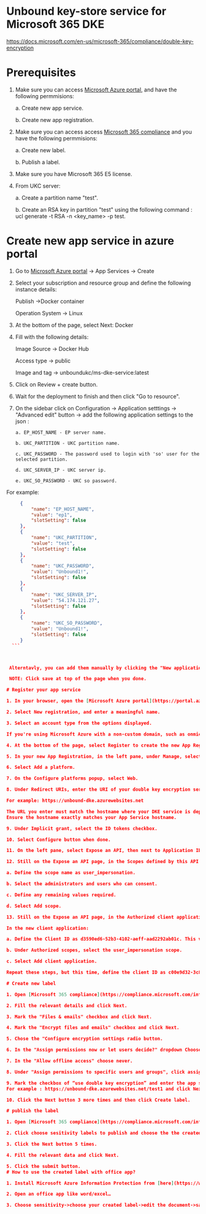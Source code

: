 # Unbound key-store service for Microsoft 365 DKE
https://docs.microsoft.com/en-us/microsoft-365/compliance/double-key-encryption

# Prerequisites

1. Make sure you can access [Microsoft Azure portal](https://portal.azure.com/), and have the following permmisions:
    
    a. Create new app service.

    b. Create new app registration.

2. Make sure you can access access [Microsoft 365 compliance](https://compliance.microsoft.com/informationprotection?viewid=sensitivitylabels) and you have the following permmisions:

    a. Create new label.
    
    b. Publish a label.  

3. Make sure you have Microsoft 365 E5 license.

4. From UKC server:

    a. Create a partition name "test".

    b. Create an RSA key in partition "test" using the following command : ucl generate -t RSA -n <key_name> -p test.

# Create new app service in azure portal

1. Go to [Microsoft Azure portal](https://portal.azure.com/) -> App Services -> Create
2. Select your subscription and resource group and define the following instance details:

    Publish ->Docker container 

    Operation System -> Linux

3. At the bottom of the page, select Next: Docker 

4. Fill with the following details:

     Image Source -> Docker Hub

     Access type -> public

     Image and tag -> unboundukc/ms-dke-service:latest

 5. Click on Review + create button.  

 6. Wait for the deployment to finish and then click "Go to resource".  

 7. On the sidebar click on Configuration -> Application setttings -> "Advanced edit" button -> add the following application settings to the json :
 
        a. EP_HOST_NAME - EP server name.

        b. UKC_PARTITION - UKC partition name.

        c. UKC_PASSWORD - The password used to login with 'so' user for the selected partition.

        d. UKC_SERVER_IP - UKC server ip. 

        e. UKC_SO_PASSWORD - UKC so password.

   For example:

   ```json
        {
            "name": "EP_HOST_NAME",
            "value": "ep1",
            "slotSetting": false
        },
        {
            "name": "UKC_PARTITION",
            "value": "test",
            "slotSetting": false
        },
        {
            "name": "UKC_PASSWORD",
            "value": "Unbound1!",
            "slotSetting": false
        },
        {
            "name": "UKC_SERVER_IP",
            "value": "54.174.121.27",
            "slotSetting": false
        },
        {
            "name": "UKC_SO_PASSWORD",
            "value": "Unbound1!",
            "slotSetting": false
        }
     ```

 
 
    Alterntavly, you can add them manually by clicking the "New application settings" button.

    NOTE: Click save at top of the page when you done.

# Register your app service

1. In your browser, open the [Microsoft Azure portal](https://portal.azure.com/), and go to All Services > Identity > App Registrations.

2. Select New registration, and enter a meaningful name.

3. Select an account type from the options displayed.

If you're using Microsoft Azure with a non-custom domain, such as onmicrosoft.com, select Accounts in this organizational directory only (Microsoft only - Single tenant).

4. At the bottom of the page, select Register to create the new App Registration.

5. In your new App Registration, in the left pane, under Manage, select Authentication.

6. Select Add a platform.

7. On the Configure platforms popup, select Web.

8. Under Redirect URIs, enter the URI of your double key encryption service(you can view it on the app service page). Enter the App Service URL, including both the hostname and domain.

For example: https://unbound-dke.azurewebsites.net

The URL you enter must match the hostname where your DKE service is deployed and the scheme must be https.
Ensure the hostname exactly matches your App Service hostname. 

9. Under Implicit grant, select the ID tokens checkbox.

10. Select Configure button when done.

11. On the left pane, select Expose an API, then next to Application ID URI, select Set and Save.

12. Still on the Expose an API page, in the Scopes defined by this API area, select Add a scope. In the new scope:

 a. Define the scope name as user_impersonation.

 b. Select the administrators and users who can consent.

 c. Define any remaining values required.

 d. Select Add scope.

13. Still on the Expose an API page, in the Authorized client applications area, select Add a client application.

In the new client application:

 a. Define the Client ID as d3590ed6-52b3-4102-aeff-aad2292ab01c. This value is the Microsoft Office client ID, and enables Office to obtain an access token for your key store.

 b. Under Authorized scopes, select the user_impersonation scope.

 c. Select Add client application.

Repeat these steps, but this time, define the client ID as c00e9d32-3c8d-4a7d-832b-029040e7db99. This value is the Azure Information Protection unified labeling client ID.

# Create new label

1. Open [Microsoft 365 compliance](https://compliance.microsoft.com/informationprotection?viewid=sensitivitylabels) and click on the create new label button.

2. Fill the relevant details and click Next.

3. Mark the "Files & emails" checkbox and click Next.

4. Mark the "Encrypt files and emails" checkbox and click Next.

5. Chose the "Configure encryption settings radio button.

6. In the "Assign permissions now or let users decide?" dropdown Choose "assign permmision now".

7. In the "Allow offline access" choose never.

8. Under "Assign permissions to specific users and groups", click assign permmisions-> choose and fill the relevant data.

9. Mark the checkbox of “use double key encryption” and enter the app service url with the key you will use to encrypt/decrypt the files with .
 For example : https://unbound-dke.azurewebsites.net/test1 and click Next.

10. Click the Next button 3 more times and then click Create label.

# publish the label

1. Open [Microsoft 365 compliance](https://compliance.microsoft.com/informationprotection?viewid=sensitivitylabelpolicies) and click on the Publish label button.

2. Click choose sesitivity labels to publish and choose the the created label.

3. Click the Next button 5 times.

4. Fill the relevant data and click Next.

5. Click the submit button.
# How to use the created label with office app?

1. Install Microsoft Azure Information Protection from [here](https://www.microsoft.com/en-us/download/details.aspx?id=53018) 

2. Open an office app like word/excel…

3. Choose sensitivity->choose your created label->edit the document->save.

